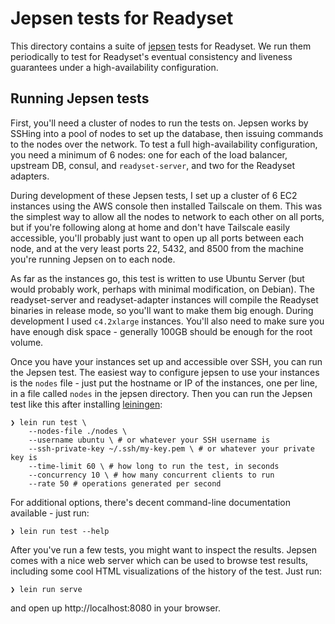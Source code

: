 # Jepsen tests for Readyset

This directory contains a suite of [jepsen][] tests for Readyset. We run them
periodically to test for Readyset's eventual consistency and liveness guarantees
under a high-availability configuration.

[jepsen]: https://github.com/jepsen-io/jepsen

## Running Jepsen tests

First, you'll need a cluster of nodes to run the tests on. Jepsen works by
SSHing into a pool of nodes to set up the database, then issuing commands to the
nodes over the network. To test a full high-availability configuration, you need
a minimum of 6 nodes: one for each of the load balancer, upstream DB, consul,
and `readyset-server`, and two for the Readyset adapters.

During development of these Jepsen tests, I set up a cluster of 6 EC2 instances
using the AWS console then installed Tailscale on them. This was the simplest
way to allow all the nodes to network to each other on all ports, but if you're
following along at home and don't have Tailscale easily accessible, you'll
probably just want to open up all ports between each node, and at the very least
ports 22, 5432, and 8500 from the machine you're running Jepsen on to each node.

As far as the instances go, this test is written to use Ubuntu Server (but would
probably work, perhaps with minimal modification, on Debian). The
readyset-server and readyset-adapter instances will compile the Readyset
binaries in release mode, so you'll want to make them big enough. During
development I used `c4.2xlarge` instances. You'll also need to make sure you
have enough disk space - generally 100GB should be enough for the root volume.

Once you have your instances set up and accessible over SSH, you can run the
Jepsen test. The easiest way to configure jepsen to use your instances is the
`nodes` file - just put the hostname or IP of the instances, one per line, in a
file called `nodes` in the jepsen directory. Then you can run the Jepsen test
like this after installing [leiningen][]:

[leiningen]: https://leiningen.org/

```shellsession
❯ lein run test \
    --nodes-file ./nodes \
    --username ubuntu \ # or whatever your SSH username is
    --ssh-private-key ~/.ssh/my-key.pem \ # or whatever your private key is
    --time-limit 60 \ # how long to run the test, in seconds
    --concurrency 10 \ # how many concurrent clients to run
    --rate 50 # operations generated per second
```

For additional options, there's decent command-line documentation available -
just run:

```shellsession
❯ lein run test --help
```

After you've run a few tests, you might want to inspect the results. Jepsen
comes with a nice web server which can be used to browse test results, including
some cool HTML visualizations of the history of the test. Just run:

``` shellsession
❯ lein run serve
```

and open up http://localhost:8080 in your browser.

